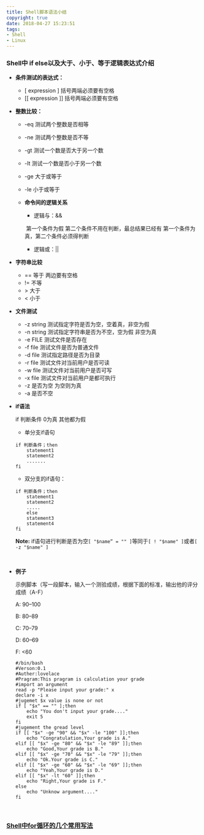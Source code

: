 ```yaml
---
title: Shell脚本语法小结
copyright: true
date: 2018-04-27 15:23:51
tags:
- Shell
- Linux
---
```


### Shell中 if else以及大于、小于、等于逻辑表达式介绍

- **条件测试的表达式：**

  - [ expression ]  括号两端必须要有空格
  - [[ expression ]] 括号两端必须要有空格
<!--more-->
- **整数比较：**

  - -eq 测试两个整数是否相等

  - -ne 测试两个整数是否不等

  - -gt 测试一个数是否大于另一个数

  - -lt 测试一个数是否小于另一个数

  - -ge 大于或等于

  - -le 小于或等于

  - **命令间的逻辑关系**

    - 逻辑与：&&

    ​        第一个条件为假 第二个条件不用在判断，最总结果已经有
            第一个条件为真，第二个条件必须得判断

    - 逻辑或：||

- **字符串比较**

  - == 等于  两边要有空格
  - != 不等
  - \>  大于
  - <  小于

- **文件测试**

  - -z string 测试指定字符是否为空，空着真，非空为假
  - -n string 测试指定字符串是否为不空，空为假 非空为真
  - -e FILE 测试文件是否存在
  - -f file 测试文件是否为普通文件
  - -d file 测试指定路径是否为目录
  - -r file 测试文件对当前用户是否可读
  - -w file 测试文件对当前用户是否可写
  - -x file 测试文件对当前用户是都可执行
  - -z  是否为空  为空则为真
  - -a  是否不空

- **if语法**

  if 判断条件 0为真 其他都为假

  - 单分支if语句

  ```Shell
  if 判断条件；then
      statement1
      statement2
      .......
  fi
  ```

  - 双分支的if语句：

  ```Shell
  if 判断条件；then
      statement1
      statement2
      .....
      else
      statement3
      statement4
  fi
  ```

  **Note:**
  	if语句进行判断是否为空` [ "$name” = "" ] `等同于`[ ! "$name" ]`或者`[ -z "$name" ]`

  ​

- **例子**

  示例脚本（写一段脚本，输入一个测验成绩，根据下面的标准，输出他的评分成绩（A-F）

  A: 90–100

  B: 80–89

  C: 70–79

  D: 60–69

  F: <60 

  ```shell
  #/bin/bash
  #Verson:0.1
  #Auther:lovelace
  #Pragram:This pragram is calculation your grade
  #import an argument
  read -p "Please input your grade:" x
  declare -i x
  #jugemet $x value is none or not
  if [ "$x" == "" ];then
      echo "You don't input your grade...."
      exit 5
  fi
  #jugement the gread level
  if [[ "$x" -ge "90" && "$x" -le "100" ]];then
      echo "Congratulation,Your grade is A."
  elif [[ "$x" -ge "80" && "$x" -le "89" ]];then
      echo "Good,Your grade is B."
  elif [[ "$x" -ge "70" && "$x" -le "79" ]];then
      echo "Ok.Your grade is C."
  elif [[ "$x" -ge "60" && "$x" -le "69" ]];then
      echo "Yeah,Your grade is D."
  elif [[ "$x" -lt "60" ]];then
      echo "Right,Your grade is F."
  else
      echo "Unknow argument...."
  fi
  ```

  ​

### [Shell中for循环的几个常用写法](https://blog.csdn.net/BabyFish13/article/details/52981110)
